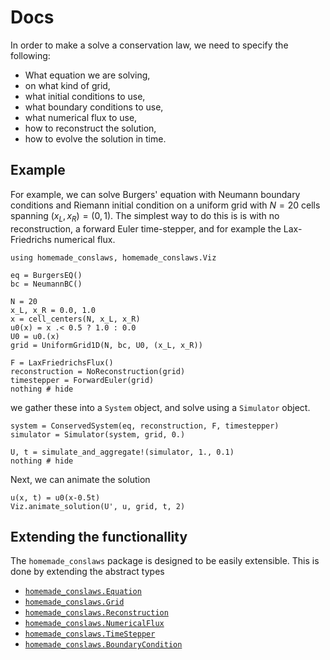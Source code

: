 # Docs

In order to make a solve a conservation law, we need to specify the following:

- What equation we are solving,
- on what kind of grid,
- what initial conditions to use,
- what boundary conditions to use,
- what numerical flux to use,
- how to reconstruct the solution,
- how to evolve the solution in time.


## Example

For example, we can solve Burgers' equation with Neumann boundary conditions and Riemann initial condition on a uniform
grid with $N=20$ cells spanning $(x_L, x_R) = (0,1)$. The simplest way to do this is is with no reconstruction, a forward
Euler time-stepper, and for example the Lax-Friedrichs numerical flux.

```@setup 1
using homemade_conslaws, homemade_conslaws.Viz
```


```@example 1
eq = BurgersEQ()
bc = NeumannBC()

N = 20
x_L, x_R = 0.0, 1.0
x = cell_centers(N, x_L, x_R)
u0(x) = x .< 0.5 ? 1.0 : 0.0
U0 = u0.(x)
grid = UniformGrid1D(N, bc, U0, (x_L, x_R))

F = LaxFriedrichsFlux()
reconstruction = NoReconstruction(grid)
timestepper = ForwardEuler(grid)
nothing # hide
```

we gather these into a `System` object, and solve using a `Simulator` object.

```@example 1
system = ConservedSystem(eq, reconstruction, F, timestepper)
simulator = Simulator(system, grid, 0.)

U, t = simulate_and_aggregate!(simulator, 1., 0.1)
nothing # hide
```

Next, we can animate the solution

```@example 1
u(x, t) = u0(x-0.5t)
Viz.animate_solution(U', u, grid, t, 2)
```

## Extending the functionallity

The `homemade_conslaws` package is designed to be easily extensible. This is done by extending the abstract types


- [`homemade_conslaws.Equation`](@ref)
- [`homemade_conslaws.Grid`](@ref)
- [`homemade_conslaws.Reconstruction`](@ref)
- [`homemade_conslaws.NumericalFlux`](@ref)
- [`homemade_conslaws.TimeStepper`](@ref)
- [`homemade_conslaws.BoundaryCondition`](@ref)
